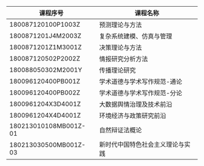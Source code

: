 | 课程序号    | 课程名称                   |
| --------------------- | -------------------------------- |
| 180087120100P1003Z    | 预测理论与方法                   |
| 1800871201J4M2003Z    | 复杂系统建模、仿真与管理         |
| 1800871201Z1M3001Z    | 决策理论与方法                   |
| 180087120502P2002Z    | 情报研究分析方法                 |
| 180088050302M2001Y    | 传播理论研究                     |
| 180096120400PB001Z    | 学术道德与学术写作规范-通论      |
| 180096120400PB002Z    | 学术道德与学术写作规范-分论      |
| 1800961204X3D4001Z    | 大数据舆情治理及技术前沿         |
| 1800961204X4D4001Z    | 环境经济与政策研究前沿           |
| 180213010108MB001Z-01 | 自然辩证法概论                   |
| 180213030500MB001Z-03 | 新时代中国特色社会主义理论与实践 |
